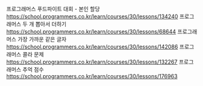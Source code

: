 프로그래머스 푸드파이트 대회 - 본인 할당
https://school.programmers.co.kr/learn/courses/30/lessons/134240
프로그래머스 두 개 뽑아서 더하기
https://school.programmers.co.kr/learn/courses/30/lessons/68644
프로그래머스 가장 가까운 같은 글자
https://school.programmers.co.kr/learn/courses/30/lessons/142086
프로그래머스 콜라 문제
https://school.programmers.co.kr/learn/courses/30/lessons/132267
프로그래머스 추억 점수
https://school.programmers.co.kr/learn/courses/30/lessons/176963